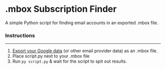 # .mbox Subscription Finder
A simple Python script for finding email accounts in an exported .mbox file.

### Instructions

---

1. [Export your Google data](https://support.google.com/accounts/answer/3024190?hl=en) (or other email provider data) as an .mbox file. 
2. Place script.py next to your .mbox file
3. Run `py script.py` & wait for the script to spit out results.
